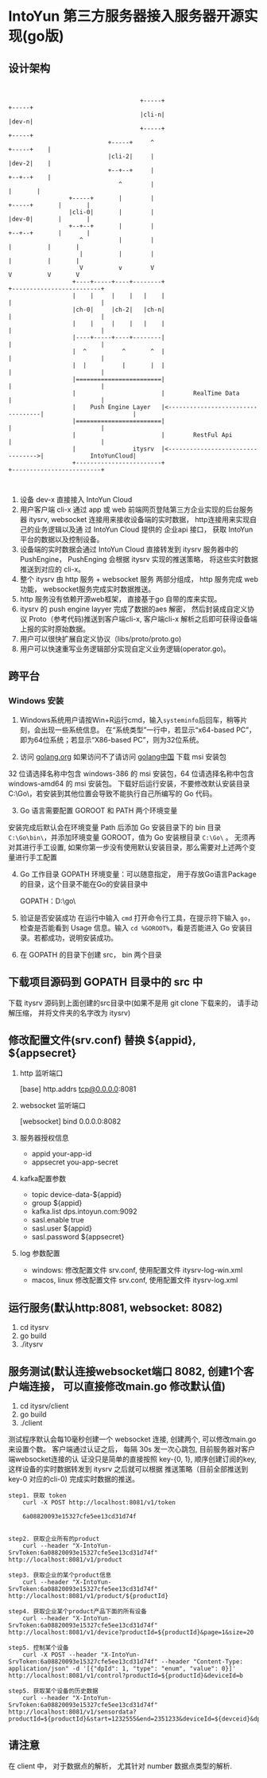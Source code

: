 # IntoYun 第三方服务器接入服务器开源实现(go版)
## 设计架构

```


                                     +-----+                                                        +-----+
                                     |cli-n|                                                        |dev-n|
                                     +-----+                                                        +-----+
                            +-----+     ^                                                  +-----+    |
                            |cli-2|     |                                                  |dev-2|    |
                            +--+--+     |                                                  +--+--+    |
                               ^        |                                                     |       |
                 +-----+       |        |                                       +-----+       |       |
                 |cli-0|       |        |                                       |dev-0|       |       |
                 +--+--+       |        |                                       +--+--+       |       |
                    ^          |        |                                          |          |       |
                    |          |        |                                          |          |       |
                    V          v        V                                          V          V       V
                  +----+-----+----+--------+                                   +-------------------------+
                  |    |     |    |   |    |                                   |                         |
                  |ch-0|     |ch-2|   |ch-n|                                   |                         |
                  |    |     |    |   |    |                                   |                         |
                  |----+-----+----+--------|                                   |                         |
                  |  ^          ^       ^  |                                   |                         |
                  |  |          |       |  |                                   |                         |
                  |========================|                                   |                         |
                  |                        |        RealTime Data              |                         |
                  |    Push Engine Layer   |<----------------------------------|                         |
                  |========================|                                   |                         |
                  |                        |        RestFul Api                |                         |
                  |                itysrv  |<--------------------------------->|             IntoYunCloud|
                  +------------------------+                                   +-------------------------+



```

1. 设备 dev-x 直接接入 IntoYun Cloud
2. 用户客户端 cli-x 通过 app 或 web 前端网页登陆第三方企业实现的后台服务器 itysrv,
   websocket 连接用来接收设备端的实时数据， http连接用来实现自己的业务逻辑以及通
   过 IntoYun Cloud 提供的 企业api 接口， 获取 IntoYun 平台的数据以及控制设备。
3. 设备端的实时数据会通过 IntoYun Cloud 直接转发到 itysrv 服务器中的 PushEngine，
   PushEnging 会根据 itysrv 实现的推送策略， 将这些实时数据推送到对应的 cli-x。
4. 整个 itysrv 由 http 服务 + websocket 服务 两部分组成， http 服务完成 web功能，
   websocket服务完成实时数据推送。
5. http 服务没有依赖开源web框架， 直接基于go 自带的库来实现。
6. itysrv 的 push engine layyer 完成了数据的aes 解密， 然后封装成自定义协议
   Proto（参考代码)推送到客户端cli-x, 客户端cli-x 解析之后即可获得设备端上报的实时原始数据。
7. 用户可以很快扩展自定义协议（libs/proto/proto.go)
8. 用户可以快速重写业务逻辑部分实现自定义业务逻辑(operator.go)。

## 跨平台

### Windows 安装 ###

1. Windows系统用户请按Win+R运行cmd，输入`systeminfo`后回车，稍等片刻，会出现一些系统信息。
在“系统类型”一行中，若显示“x64-based PC”，即为64位系统；若显示“X86-based PC”，则为32位系统。

2. 访问 [golang.org](https://golang.org/dl/) 如果访问不了请访问 [golang中国](https://www.golangtc.com/download) 下载 msi 安装包

32 位请选择名称中包含 windows-386 的 msi 安装包，64 位请选择名称中包含 windows-amd64 的 msi 安装包。
下载好后运行安装，不要修改默认安装目录 C:\Go\，若安装到其他位置会导致不能执行自己所编写的 Go 代码。

3. Go 语言需要配置 GOROOT 和 PATH 两个环境变量

安装完成后默认会在环境变量 Path 后添加 Go 安装目录下的 bin 目录 `C:\Go\bin\`，并添加环境变量 GOROOT，值为 Go 安装根目录 `C:\Go\` 。
无须再对其进行手工设置, 如果你第一步没有使用默认安装目录，那么需要对上述两个变量进行手工配置

4. Go 工作目录 GOPATH 环境变量：可以随意指定， 用于存放Go语言Package的目录，这个目录不能在Go的安装目录中

    GOPATH：D:\go\

5. 验证是否安装成功
在运行中输入 `cmd` 打开命令行工具，在提示符下输入 `go`，检查是否能看到 Usage 信息。输入 `cd %GOROOT%`，看是否能进入 Go 安装目录。若都成功，说明安装成功。

6. 在 GOPATH 的目录下创建 src， bin 两个目录

## 下载项目源码到 GOPATH 目录中的 src 中
下载 itysrv 源码到上面创建的src目录中(如果不是用 git clone 下载来的， 请手动解压缩， 并将文件夹的名字改为 itysrv)

## 修改配置文件(srv.conf) 替换 ${appid}, ${appsecret}

1. http 监听端口

    [base]
    http.addrs tcp@0.0.0.0:8081

2. websocket 监听端口

    [websocket]
    bind 0.0.0.0:8082

3. 服务器授权信息

    - appid  your-app-id
    - appsecret you-app-secret

4. kafka配置参数

    - topic device-data-${appid}
    - group ${appid}
    - kafka.list dps.intoyun.com:9092
    - sasl.enable true
    - sasl.user ${appid}
    - sasl.password ${appsecret}

5. log 参数配置
    - windows:  修改配置文件 srv.conf, 使用配置文件 itysrv-log-win.xml
    - macos, linux 修改配置文件 srv.conf, 使用配置文件 itysrv-log.xml


## 运行服务(默认http:8081, websocket: 8082)

1. cd itysrv
2. go build
3. ./itysrv

## 服务测试(默认连接websocket端口 8082, 创建1个客户端连接， 可以直接修改main.go 修改默认值)

1. cd itysrv/client
2. go build
3. ./client


测试程序默认会每10毫秒创建一个 websocket 连接, 创建两个, 可以修改main.go 来设置个数。
客户端通过认证之后， 每隔 30s 发一次心跳包, 目前服务器对客户端websocket连接的认
证没只是简单的直接按照 key-{0, 1}, 顺序创建订阅的key, 这样设备的实时数据转发到 itysrv 之后就可以根据
推送策略（目前全部推送到key-0 对应的cli-0) 完成实时数据的推送。

```
step1. 获取 token
    curl -X POST http://localhost:8081/v1/token

    6a08820093e15327cfe5ee13cd31d74f


step2. 获取企业所有的product
    curl --header "X-IntoYun-SrvToken:6a08820093e15327cfe5ee13cd31d74f" http://localhost:8081/v1/product

step3. 获取企业的某个product信息
    curl --header "X-IntoYun-SrvToken:6a08820093e15327cfe5ee13cd31d74f" http://localhost:8081/v1/product/${productId}

step4. 获取企业某个product产品下面的所有设备
    curl --header "X-IntoYun-SrvToken:6a08820093e15327cfe5ee13cd31d74f" http://localhost:8081/v1/device?productId=${productId}&page=1&size=20

step5. 控制某个设备
    curl -X POST --header "X-IntoYun-SrvToken:6a08820093e15327cfe5ee13cd31d74f" --header "Content-Type: application/json" -d '[{"dpId": 1, "type": "enum", "value": 0}]' http://localhost:8081/v1/control?productId=${productId}&deviceId=b

step5. 获取某个设备的历史数据
    curl --header "X-IntoYun-SrvToken:6a08820093e15327cfe5ee13cd31d74f" http://localhost:8081/v1/sensordata?productId=${productId}&start=1232555&end=2351233&deviceId=${devceid}&dpId=0&interval=10s
```


## 请注意

在 client 中， 对于数据点的解析， 尤其针对 number 数据点类型的解析.
